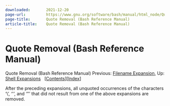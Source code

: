 ```yaml
---
downloaded:       2021-12-20
page-url:         https://www.gnu.org/software/bash/manual/html_node/Quote-Removal.html
page-title:       Quote Removal (Bash Reference Manual)
article-title:    Quote Removal (Bash Reference Manual)
---
```

# Quote Removal (Bash Reference Manual)

Quote Removal (Bash Reference Manual)
Previous: [Filename Expansion][1], Up: [Shell Expansions][2]   \[[Contents][3]\]\[[Index][4]\]

After the preceding expansions, all unquoted occurrences of the characters ‘\\’, ‘'’, and ‘"’ that did not result from one of the above expansions are removed.

[1]: https://www.gnu.org/software/bash/manual/html_node/Filename-Expansion.html
[2]: https://www.gnu.org/software/bash/manual/html_node/Shell-Expansions.html
[3]: https://www.gnu.org/software/bash/manual/html_node/index.html#SEC_Contents "Table of contents"
[4]: https://www.gnu.org/software/bash/manual/html_node/Indexes.html "Index"
